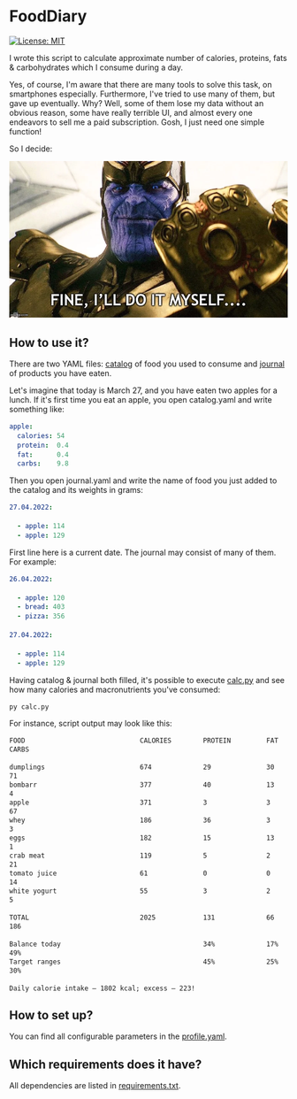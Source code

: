 # FoodDiary

[![License: MIT](https://img.shields.io/badge/License-MIT-yellow.svg)](https://opensource.org/licenses/MIT)

I wrote this script to calculate approximate number of calories, proteins, fats & carbohydrates which I consume during a day. 

Yes, of course, I'm aware that there are many tools to solve this task, on smartphones especially. Furthermore, I've tried to use many of them, but gave up eventually. Why? Well, some of them lose my data without an obvious reason, some have really terrible UI, and almost every one endeavors to sell me a paid subscription. Gosh, I just need one simple function!

So I decide:

![Fine, I'll do it myself](tanos.png)

## How to use it? 

There are two YAML files: [catalog](catalog.yaml) of food you used to consume and [journal](journal.yaml) of products you have eaten.

Let's imagine that today is March 27, and you have eaten two apples for a lunch. If it's first time you eat an apple, you open catalog.yaml and write something like:  

```yaml
apple: 
  calories: 54
  protein:  0.4
  fat:      0.4
  carbs:    9.8
```

Then you open journal.yaml and write the name of food you just added to the catalog and its weights in grams:

```yaml
27.04.2022:

  - apple: 114
  - apple: 129
```

First line here is a current date. The journal may consist of many of them. For example:

```yaml
26.04.2022:
  
  - apple: 120  
  - bread: 403
  - pizza: 356

27.04.2022:

  - apple: 114
  - apple: 129
```

Having catalog & journal both filled, it's possible to execute [calc.py](calc.py) and see how many calories and macronutrients you've consumed:

```
py calc.py
```

For instance, script output may look like this:

```
FOOD                             CALORIES        PROTEIN         FAT             CARBS          

dumplings                        674             29              30              71             
bombarr                          377             40              13              4              
apple                            371             3               3               67             
whey                             186             36              3               3              
eggs                             182             15              13              1              
crab meat                        119             5               2               21             
tomato juice                     61              0               0               14             
white yogurt                     55              3               2               5              

TOTAL                            2025            131             66              186            

Balance today                                    34%             17%             49%            
Target ranges                                    45%             25%             30%            

Daily calorie intake — 1802 kcal; excess — 223!
```

## How to set up?

You can find all configurable parameters in the [profile.yaml](profile.yaml).  

## Which requirements does it have?

All dependencies are listed in [requirements.txt](requirements.txt).